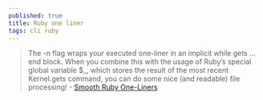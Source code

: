 ```yaml
---
published: true
title: Ruby one liner
tags: cli ruby
---
```

> The -n flag wraps your executed one-liner in an implicit while gets ... end block. When you combine this with the usage of Ruby’s special global variable $_, which stores the result of the most recent Kernel.gets command, you can do some nice (and readable) file processing! - [Smooth Ruby One-Liners](https://www.assertnotmagic.com/2017/10/05/smooth-one-liners/)